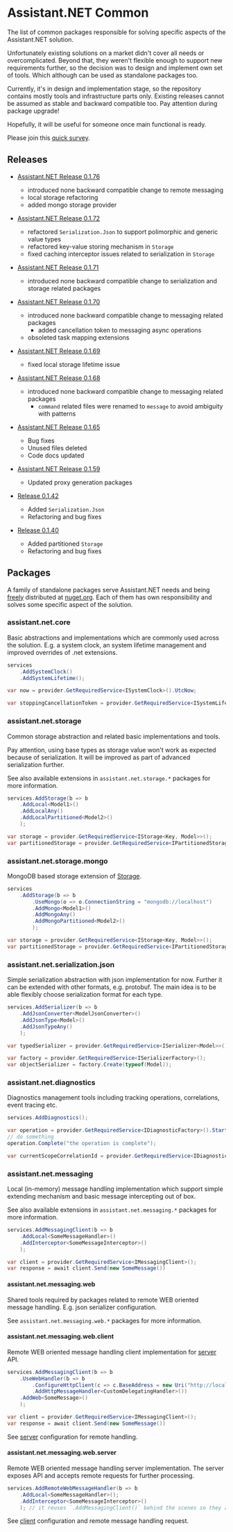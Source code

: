 # Assistant.NET Common

The list of common packages responsible for solving specific aspects of the Assistant.NET solution.

Unfortunately existing solutions on a market didn't cover all needs or overcomplicated.
Beyond that, they weren't flexible enough to support new requirements further,
so the decision was to design and implement own set of tools.
Which although can be used as standalone packages too.

Currently, it's in design and implementation stage, so the repository contains mostly tools
and infrastructure parts only.
Existing releases cannot be assumed as stable and backward compatible too.
Pay attention during package upgrade!

Hopefully, it will be useful for someone once main functional is ready.

Please join this [quick survey](https://forms.gle/eB3sN5Mw76WMpT6w5).

## Releases

- [Assistant.NET Release 0.1.76](https://github.com/iotbusters/assistant.net/releases/tag/0.1.76)
  - introduced none backward compatible change to remote messaging
  - local storage refactoring
  - added mongo storage provider

- [Assistant.NET Release 0.1.72](https://github.com/iotbusters/assistant.net/releases/tag/0.1.72)
  - refactored `Serialization.Json` to support polimorphic and generic value types
  - refactored key-value storing mechanism in `Storage`
  - fixed caching interceptor issues related to serialization in `Storage`
- [Assistant.NET Release 0.1.71](https://github.com/iotbusters/assistant.net/releases/tag/0.1.71)
  - introduced none backward compatible change to serialization and storage related packages
- [Assistant.NET Release 0.1.70](https://github.com/iotbusters/assistant.net/releases/tag/0.1.70)
  - introduced none backward compatible change to messaging related packages
    - added cancellation token to messaging async operations
  - obsoleted task mapping extensions
- [Assistant.NET Release 0.1.69](https://github.com/iotbusters/assistant.net/releases/tag/0.1.69)
  - fixed local storage lifetime issue
- [Assistant.NET Release 0.1.68](https://github.com/iotbusters/assistant.net/releases/tag/0.1.68)
  - introduced none backward compatible change to messaging related packages
    - `command` related files were renamed to `message` to avoid ambiguity with patterns
- [Assistant.NET Release 0.1.65](https://github.com/iotbusters/assistant.net/releases/tag/0.1.65)
  - Bug fixes
  - Unused files deleted
  - Code docs updated
- [Assistant.NET Release 0.1.59](https://github.com/iotbusters/assistant.net/releases/tag/0.1.59)
  - Updated proxy generation packages
- [Release 0.1.42](https://github.com/iotbusters/assistant.net/releases/tag/0.1.42)
  - Added `Serialization.Json`
  - Refactoring and bug fixes
- [Release 0.1.40](https://github.com/iotbusters/assistant.net/releases/tag/0.1.40)
  - Added partitioned `Storage`
  - Refactoring and bug fixes

## Packages

A family of standalone packages serve Assistant.NET needs and being [freely](license) distributed
at [nuget.org](https://nuget.org). Each of them has own responsibility and solves some specific aspect of the solution.

### assistant.net.core

Basic abstractions and implementations which are commonly used across the solution.
E.g. a system clock, an system lifetime management and improved overrides of .net extensions.

```csharp
services
    .AddSystemClock()
    .AddSystemLifetime();

var now = provider.GetRequiredService<ISystemClock>().UtcNow;

var stoppingCancellationToken = provider.GetRequiredService<ISystemLifetime>().Stopping;
```

### assistant.net.storage

Common storage abstraction and related basic implementations and tools.

Pay attention, using base types as storage value won't work as expected because of serialization.
It will be improved as part of advanced serialization further.

See also available extensions in `assistant.net.storage.*` packages for more information.

```csharp
services.AddStorage(b => b
    .AddLocal<Model1>()
    .AddLocalAny()
    .AddLocalPartitioned<Model2>()
    );

var storage = provider.GetRequiredService<IStorage<Key, Model>>();
var partitionedStorage = provider.GetRequiredService<IPartitionedStorage<Key, Model>>();
```

### assistant.net.storage.mongo

MongoDB based storage extension of [Storage](#assistantnetstorage).

```csharp
services
    .AddStorage(b => b
        .UseMongo(o => o.ConnectionString = "mongodb://localhost")
        .AddMongo<Model1>()
        .AddMongoAny()
        .AddMongoPartitioned<Model2>()
        );

var storage = provider.GetRequiredService<IStorage<Key, Model>>();
var partitionedStorage = provider.GetRequiredService<IPartitionedStorage<Key, Model>>();
```

### assistant.net.serialization.json

Simple serialization abstraction with json implementation for now. Further it can be extended with other formats, e.g. protobuf.
The main idea is to be able flexibly choose serialization format for each type.

```csharp
services.AddSerializer(b => b
    .AddJsonConverter<ModelJsonConverter>()
    .AddJsonType<Model>()
    .AddJsonTypeAny()
    );

var typedSerializer = provider.GetRequiredService<ISerializer<Model>>();

var factory = provider.GetRequiredService<ISerializerFactory>();
var objectSerializer = factory.Create(typeof(Model));
```

### assistant.net.diagnostics

Diagnostics management tools including tracking operations, correlations, event tracing etc.

```csharp
services.AddDiagnostics();

var operation = provider.GetRequiredService<IDiagnosticFactory>().Start("operation");
// do something
operation.Complete("the operation is complete");

var currentScopeCorrelationId = provider.GetRequiredService<IDiagnosticContext>().CorrelationId;
```

### assistant.net.messaging

Local (in-memory) message handling implementation which support simple extending mechanism
and basic message intercepting out of box.

See also available extensions in `assistant.net.messaging.*` packages for more information.

```csharp
services.AddMessagingClient(b => b
    .AddLocal<SomeMessageHandler>()
    .AddInterceptor<SomeMessageInterceptor>()
    );

var client = provider.GetRequiredService<IMessagingClient>();
var response = await client.Send(new SomeMessage())
```

#### assistant.net.messaging.web

Shared tools required by packages related to remote WEB oriented message handling.
E.g. json serializer configuration.

See `assistant.net.messaging.web.*` packages for more information.

#### assistant.net.messaging.web.client

Remote WEB oriented message handling client implementation for [server](#assistantnetmessagingwebserver) API.

```csharp
services.AddMessagingClient(b => b
    .UseWebHandler(b => b
        .ConfigureHttpClient(c => c.BaseAddress = new Uri("http://localhost/messages"))
        .AddHttpMessageHandler<CustomDelegatingHandler>())
    .AddWeb<SomeMessage>()
    );

var client = provider.GetRequiredService<IMessagingClient>();
var response = await client.Send(new SomeMessage())
```

See [server](#assistantnetmessagingwebserver) configuration for remote handling.

#### assistant.net.messaging.web.server

Remote WEB oriented message handling server implementation. The server exposes API and accepts remote requests for further processing.

```csharp
services.AddRemoteWebMessageHandler(b => b
    .AddLocal<SomeMessageHandler>();
    .AddInterceptor<SomeMessageInterceptor>()
    ); // it reuses `.AddMessagingClient()` behind the scenes so they are fully compatible.
```

See [client](#assistantnetmessagingwebclient) configuration and remote message handling request.
